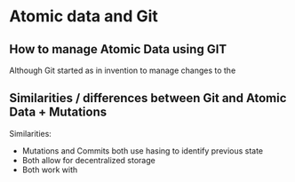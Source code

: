 # Atomic data and Git

## How to manage Atomic Data using GIT

Although Git started as in invention to manage changes to the

## Similarities / differences between Git and Atomic Data + Mutations

Similarities:

- Mutations and Commits both use hasing to identify previous state
- Both allow for decentralized storage
- Both work with
